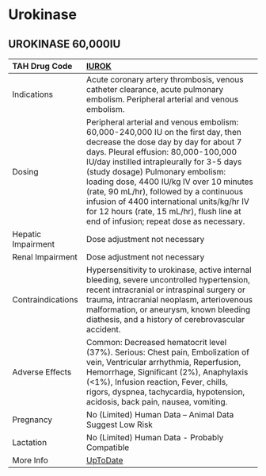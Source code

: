 # Urokinase

## UROKINASE 60,000IU

| TAH Drug Code      | [IUROK](https://www.tahsda.org.tw/drugs/hissearch.php?drug_code=IUROK)                                                                                                                                                                                                                                                                                                                                                                                                         |
|:-------------------|:-------------------------------------------------------------------------------------------------------------------------------------------------------------------------------------------------------------------------------------------------------------------------------------------------------------------------------------------------------------------------------------------------------------------------------------------------------------------------------|
| Indications        | Acute coronary artery thrombosis, venous catheter clearance, acute pulmonary embolism. Peripheral arterial and venous embolism.                                                                                                                                                                                                                                                                                                                                                |
| Dosing             | Peripheral arterial and venous embolism: 60,000-240,000 IU on the first day, then decrease the dose day by day for about 7 days. Pleural effusion: 80,000-100,000 IU/day instilled intrapleurally for 3-5 days (study dosage) Pulmonary embolism: loading dose, 4400 IU/kg IV over 10 minutes (rate, 90 mL/hr), followed by a continuous infusion of 4400 international units/kg/hr IV for 12 hours (rate, 15 mL/hr), flush line at end of infusion; repeat dose as necessary. |
| Hepatic Impairment | Dose adjustment not necessary                                                                                                                                                                                                                                                                                                                                                                                                                                                  |
| Renal Impairment   | Dose adjustment not necessary                                                                                                                                                                                                                                                                                                                                                                                                                                                  |
| Contraindications  | Hypersensitivity to urokinase, active internal bleeding, severe uncontrolled hypertension, recent intracranial or intraspinal surgery or trauma, intracranial neoplasm, arteriovenous malformation, or aneurysm, known bleeding diathesis, and a history of cerebrovascular accident.                                                                                                                                                                                          |
| Adverse Effects    | Common: Decreased hematocrit level (37%). Serious: Chest pain, Embolization of vein, Ventricular arrhythmia, Reperfusion, Hemorrhage, Significant (2%), Anaphylaxis (<1%), Infusion reaction, Fever, chills, rigors, dyspnea, tachycardia, hypotension, acidosis, back pain, nausea, vomiting.                                                                                                                                                                                 |
| Pregnancy          | No (Limited) Human Data – Animal Data Suggest Low Risk                                                                                                                                                                                                                                                                                                                                                                                                                         |
| Lactation          | No (Limited) Human Data - Probably Compatible                                                                                                                                                                                                                                                                                                                                                                                                                                  |
| More Info          | [UpToDate](https://www.uptodate.com/contents/urokinase-drug-information)                                                                                                                                                                                                                                                                                                                                                                                                       |

